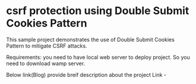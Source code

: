 # csrf protection using Double Submit Cookies Pattern

This sample project demonstrates the use of Double Submit Cookies Pattern to mitigate CSRF attacks.

Requirements: you need to have local web server to deploy project.
              So you need to download wamp server.

Below link(Blog) provide breif description about the project
Link - 
